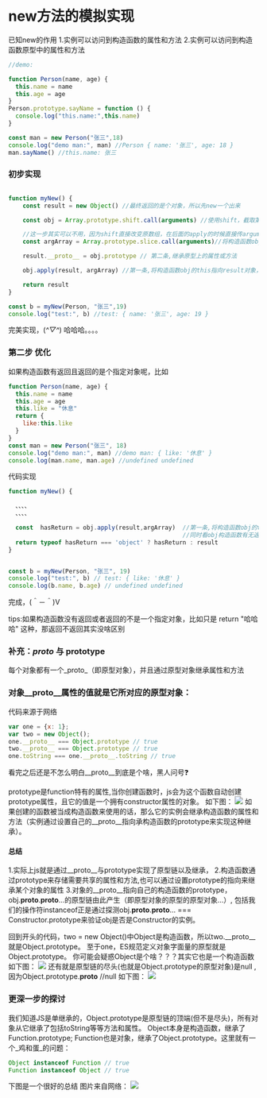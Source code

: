 # new方法的模拟实现

已知new的作用
1.实例可以访问到构造函数的属性和方法
2.实例可以访问到构造函数原型中的属性和方法

```javascript
//demo:

function Person(name, age) {
  this.name = name
  this.age = age
}
Person.prototype.sayName = function () {
  console.log("this.name:",this.name)
}

const man = new Person("张三",18)
console.log("demo man:", man) //Person { name: '张三', age: 18 }
man.sayName() //this.name: 张三

```

### 初步实现

```javascript

function myNew() {
    const result = new Object() //最终返回的是个对象，所以先new一个出来

    const obj = Array.prototype.shift.call(arguments) //使用shift，截取第一个参数，即我们需要的构造函数

    //这一步其实可以不用，因为shift直接改变原数组，在后面的apply的时候直接传arguments即可
    const argArray = Array.prototype.slice.call(arguments)//将构造函数obj的this指向result对象，这样result就可以访问到obj中的属性或方法

    result.__proto__ = obj.prototype // 第二条,继承原型上的属性或方法

    obj.apply(result, argArray) //第一条,将构造函数obj的this指向result对象，这样result就可以访问到obj中的属性或方法

    return result
}

const b = myNew(Person, "张三",19)
console.log("test:", b) //test: { name: '张三', age: 19 }

```
完美实现，(*^▽^*) 哈哈哈。。。。

### 第二步 优化

如果构造函数有返回且返回的是个指定对象呢，比如

```javascript
function Person(name, age) {
  this.name = name
  this.age = age
  this.like = "休息"
  return {
    like:this.like
  }
}
const man = new Person("张三", 18)
console.log("demo man:", man) //demo man: { like: '休息' }
console.log(man.name, man.age) //undefined undefined

```

代码实现
```javascript
function myNew() {

  、、、、
  、、、、

  const  hasReturn = obj.apply(result,argArray)  //第一条,将构造函数obj的this指向result对象，这样result就可以访问到obj中的属性或方法
                                                 //同时看obj构造函数有无返回，且，返回是否为对象，否则，直接返回
  return typeof hasReturn === 'object' ? hasReturn : result
}


const b = myNew(Person, "张三", 19)
console.log("test:", b) // test: { like: '休息' }
console.log(b.name, b.age) // undefined undefined

```
完成，(＾－＾)V

tips:如果构造函数没有返回或者返回的不是一个指定对象，比如只是 return "哈哈哈" 这种，那返回不返回其实没啥区别

### 补充：_proto_ 与 prototype

每个对象都有一个_proto_（即原型对象），并且通过原型对象继承属性和方法
### 对象__proto__属性的值就是它所对应的原型对象：
代码来源于网络
```javascript
var one = {x: 1};
var two = new Object();
one.__proto__ === Object.prototype // true
two.__proto__ === Object.prototype // true
one.toString === one.__proto__.toString // true
```
看完之后还是不怎么明白__proto__到底是个啥，黑人问号❓

prototype是function特有的属性,当你创建函数时，js会为这个函数自动创建prototype属性，且它的值是一个拥有constructor属性的对象。
如下图：
![](https://github.com/lsner/public-utils/blob/master/imgs/proto_1.jpg)
如果创建的函数被当成构造函数来使用的话，那么它的实例会继承构造函数的属性和方法（实例通过设置自己的__proto__指向承构造函数的prototype来实现这种继承）。

#### 总结
1.实际上js就是通过__proto__与prototype实现了原型链以及继承，
2.构造函数通过prototype来存储需要共享的属性和方法,也可以通过设置prototype的指向来继承某个对象的属性
3.对象的__proto__指向自己的构造函数的prototype，obj.__proto__.__proto__...的原型链由此产生（即原型对象的原型的原型对象...）,
包括我们的操作符instanceof正是通过探测obj.__proto__.__proto__... === Constructor.prototype来验证obj是否是Constructor的实例。

回到开头的代码，two = new Object()中Object是构造函数，所以two.__proto__就是Object.prototype。
至于one，ES规范定义对象字面量的原型就是 Object.prototype。
你可能会疑惑Object是个啥？？？其实它也是一个构造函数
如下图：
![](https://github.com/lsner/public-utils/blob/master/imgs/proto_2.jpg)
还有就是原型链的尽头(也就是Object.prototype的原型对象)是null , 因为Object.prototype.__proto__  //null
如下图：
![](https://github.com/lsner/public-utils/blob/master/imgs/proto_3.jpg)

### 更深一步的探讨
我们知道JS是单继承的，Object.prototype是原型链的顶端(但不是尽头)，所有对象从它继承了包括toString等等方法和属性。
Object本身是构造函数，继承了Function.prototype; Function也是对象，继承了Object.prototype。这里就有一个_鸡和蛋_的问题：

```javascript
Object instanceof Function // true
Function instanceof Object // true
```

下图是一个很好的总结
图片来自网络：
![](https://github.com/lsner/public-utils/blob/master/imgs/proto_4.jpg)
